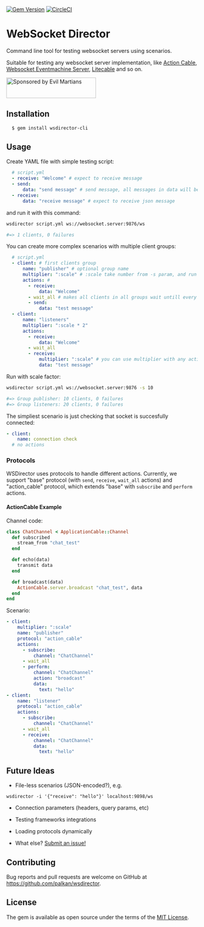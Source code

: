 [![Gem Version](https://badge.fury.io/rb/wsdirector-cli.svg)](https://rubygems.org/gems/wsdirector-cli) [![CircleCI](https://circleci.com/gh/palkan/wsdirector.svg?style=svg)](https://circleci.com/gh/palkan/wsdirector) 

# WebSocket Director

Command line tool for testing websocket servers using scenarios.

Suitable for testing any websocket server implementation, like [Action Cable](https://github.com/rails/rails/tree/master/actioncable), [Websocket Eventmachine Server](https://github.com/imanel/websocket-eventmachine-server), [Litecable](https://github.com/palkan/litecable) and so on.

<a href="https://evilmartians.com/">
<img src="https://evilmartians.com/badges/sponsored-by-evil-martians.svg" alt="Sponsored by Evil Martians" width="236" height="54"></a>

## Installation

```bash
  $ gem install wsdirector-cli
```

## Usage

Create YAML file with simple testing script:

```yml
  # script.yml
  - receive: "Welcome" # expect to receive message
  - send:
      data: "send message" # send message, all messages in data will be parse to json
  - receive:
      data: "receive message" # expect to receive json message
```

and run it with this command:

```bash
wsdirector script.yml ws://websocket.server:9876/ws

#=> 1 clients, 0 failures
```

You can create more complex scenarios with multiple client groups:

```yml
  # script.yml
  - client: # first clients group
      name: "publisher" # optional group name
      multiplier: ":scale" # :scale take number from -s param, and run :scale number of clients in this group
      actions: # 
        - receive:
            data: "Welcome"
        - wait_all # makes all clients in all groups wait untill every client get this point (global barrier)
        - send:
            data: "test message"
  - client:
      name: "listeners"
      multiplier: ":scale * 2"
      actions:
        - receive:
            data: "Welcome"
        - wait_all
        - receive:
            multiplier: ":scale" # you can use multiplier with any action
            data: "test message"
```

Run with scale factor:


```bash
wsdirector script.yml ws://websocket.server:9876 -s 10

#=> Group publisher: 10 clients, 0 failures
#=> Group listeners: 20 clients, 0 failures
```

The simpliest scenario is just checking that socket is succesfully connected:

```yml
- client:
    name: connection check
  # no actions
```

### Protocols

WSDirector uses protocols to handle different actions.
Currently, we support "base" protocol (with `send`, `receive`, `wait_all` actions) and "action_cable" protocol, which extends "base" with `subscribe` and `perform` actions.

#### ActionCable Example

Channel code:

```ruby
class ChatChannel < ApplicationCable::Channel
  def subscribed
    stream_from "chat_test"
  end

  def echo(data)
    transmit data
  end

  def broadcast(data)
    ActionCable.server.broadcast "chat_test", data
  end
end
```

Scenario:

```yml
- client:
    multiplier: ":scale"
    name: "publisher"
    protocol: "action_cable"
    actions:
      - subscribe:
          channel: "ChatChannel"
      - wait_all
      - perform:
          channel: "ChatChannel"
          action: "broadcast"
          data:
            text: "hello"
- client:
    name: "listener"
    protocol: "action_cable"
    actions:
      - subscribe:
          channel: "ChatChannel"
      - wait_all
      - receive:
          channel: "ChatChannel"
          data:
            text: "hello"
```

## Future Ideas

- File-less scenarios (JSON-encoded?), e.g.

```shell
wsdirector -i '{"receive": "hello"}' localhost:9898/ws
```

- Connection parameters (headers, query params, etc)

- Testing frameworks integrations

- Loading protocols dynamically

- What else? [Submit an issue!](https://github.com/palkan/wsdirector/issues/new)

## Contributing

Bug reports and pull requests are welcome on GitHub at https://github.com/palkan/wsdirector.


## License

The gem is available as open source under the terms of the [MIT License](http://opensource.org/licenses/MIT).
